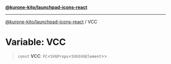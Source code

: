 [**@kurone-kito/launchpad-icons-react**](../README.md)

***

[@kurone-kito/launchpad-icons-react](../globals.md) / VCC

# Variable: VCC

> `const` **VCC**: `FC`\<`SVGProps`\<`SVGSVGElement`\>\>
